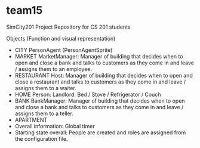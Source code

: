 team15
======

SimCity201 Project Repository for CS 201 students


Objects (Function and visual representation)
+ CITY
  PersonAgent (PersonAgentSprite)
+ MARKET
  MarketManager: Manager of building that decides when to open and close a bank and talks to customers as they come in and leave / assigns them to an employee.
+ RESTAURANT
  Host: Manager of building that decides when to open and close a restaurant and talks to customers as they come in and leave / assigns them to a waiter.
+ HOME
  Person:
  Landlord:
  Bed / Stove / Refrigerator / Couch
+ BANK
  BankManager: Manager of building that decides when to open and close a bank and talks to customers as they come in and leave / assigns them to a teller.
+ APARTMENT
+ Overall information:
  Global timer
+ Starting state overall:
  People are created and roles are assigned from the configuration file.
